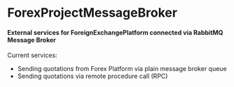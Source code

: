 # ForexProjectMessageBroker
#### External services for ForeignExchangePlatform connected via RabbitMQ Message Broker

Current services:
* Sending quotations from Forex Platform via plain message broker queue
* Sending quotations via remote procedure call (RPC)
